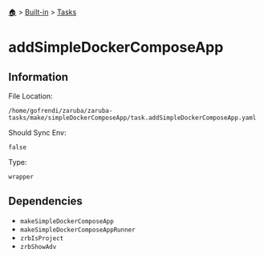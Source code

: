 <!--startTocHeader-->
[🏠](../../README.md) > [Built-in](../README.md) > [Tasks](README.md)
# addSimpleDockerComposeApp
<!--endTocHeader-->


## Information

File Location:

    /home/gofrendi/zaruba/zaruba-tasks/make/simpleDockerComposeApp/task.addSimpleDockerComposeApp.yaml

Should Sync Env:

    false

Type:

    wrapper


## Dependencies

- `makeSimpleDockerComposeApp`
- `makeSimpleDockerComposeAppRunner`
- `zrbIsProject`
- `zrbShowAdv`



<!--startTocSubtopic-->

<!--endTocSubtopic-->